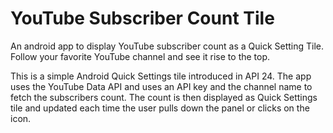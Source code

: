 # YouTube Subscriber Count Tile
An android app to display YouTube subscriber count as a Quick Setting Tile.
Follow your favorite YouTube channel and see it rise to the top.

This is a simple Android Quick Settings tile introduced in API 24. The app uses the YouTube Data API and uses an API key and the channel name to fetch the subscribers count. The count is then displayed as Quick Settings tile and updated each time the user pulls down the panel or clicks on the icon.
